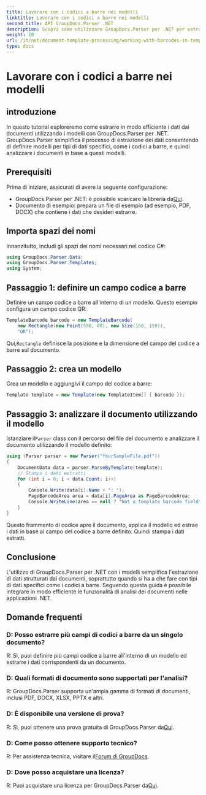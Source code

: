 ```yaml
---
title: Lavorare con i codici a barre nei modelli
linktitle: Lavorare con i codici a barre nei modelli
second_title: API GroupDocs.Parser .NET
description: Scopri come utilizzare GroupDocs.Parser per .NET per estrarre dati strutturati da documenti utilizzando modelli. Semplifica l'estrazione dei dati con i campi dei codici a barre.
weight: 10
url: /it/net/document-template-processing/working-with-barcodes-in-templates/
type: docs
---
```

# Lavorare con i codici a barre nei modelli

## introduzione
In questo tutorial esploreremo come estrarre in modo efficiente i dati dai documenti utilizzando i modelli con GroupDocs.Parser per .NET. GroupDocs.Parser semplifica il processo di estrazione dei dati consentendo di definire modelli per tipi di dati specifici, come i codici a barre, e quindi analizzare i documenti in base a questi modelli.
## Prerequisiti
Prima di iniziare, assicurati di avere la seguente configurazione:
-  GroupDocs.Parser per .NET: è possibile scaricare la libreria da[Qui](https://releases.groupdocs.com/parser/net/).
- Documento di esempio: prepara un file di esempio (ad esempio, PDF, DOCX) che contiene i dati che desideri estrarre.

## Importa spazi dei nomi
Innanzitutto, includi gli spazi dei nomi necessari nel codice C#:
```csharp
using GroupDocs.Parser.Data;
using GroupDocs.Parser.Templates;
using System;
```
## Passaggio 1: definire un campo codice a barre
Definire un campo codice a barre all'interno di un modello. Questo esempio configura un campo codice QR:
```csharp
TemplateBarcode barcode = new TemplateBarcode(
    new Rectangle(new Point(590, 80), new Size(150, 150)),
    "QR");
```
 Qui,`Rectangle` definisce la posizione e la dimensione del campo del codice a barre sul documento.
## Passaggio 2: crea un modello
Crea un modello e aggiungivi il campo del codice a barre:
```csharp
Template template = new Template(new TemplateItem[] { barcode });
```
## Passaggio 3: analizzare il documento utilizzando il modello
 Istanziare il`Parser` class con il percorso del file del documento e analizzare il documento utilizzando il modello definito:
```csharp
using (Parser parser = new Parser("YourSampleFile.pdf"))
{
    DocumentData data = parser.ParseByTemplate(template);
    // Stampa i dati estratti
    for (int i = 0; i < data.Count; i++)
    {
        Console.Write(data[i].Name + ": ");
        PageBarcodeArea area = data[i].PageArea as PageBarcodeArea;
        Console.WriteLine(area == null ? "Not a template barcode field" : area.Value);
    }
}
```
Questo frammento di codice apre il documento, applica il modello ed estrae i dati in base al campo del codice a barre definito. Quindi stampa i dati estratti.

## Conclusione
L'utilizzo di GroupDocs.Parser per .NET con i modelli semplifica l'estrazione di dati strutturati dai documenti, soprattutto quando si ha a che fare con tipi di dati specifici come i codici a barre. Seguendo questa guida è possibile integrare in modo efficiente le funzionalità di analisi dei documenti nelle applicazioni .NET.

## Domande frequenti
### D: Posso estrarre più campi di codici a barre da un singolo documento?
R: Sì, puoi definire più campi codice a barre all'interno di un modello ed estrarre i dati corrispondenti da un documento.
### D: Quali formati di documento sono supportati per l'analisi?
R: GroupDocs.Parser supporta un'ampia gamma di formati di documenti, inclusi PDF, DOCX, XLSX, PPTX e altri.
### D: È disponibile una versione di prova?
 R: Sì, puoi ottenere una prova gratuita di GroupDocs.Parser da[Qui](https://releases.groupdocs.com/).
### D: Come posso ottenere supporto tecnico?
 R: Per assistenza tecnica, visitare il[Forum di GroupDocs](https://forum.groupdocs.com/c/parser/17).
### D: Dove posso acquistare una licenza?
 R: Puoi acquistare una licenza per GroupDocs.Parser da[Qui](https://purchase.groupdocs.com/buy).